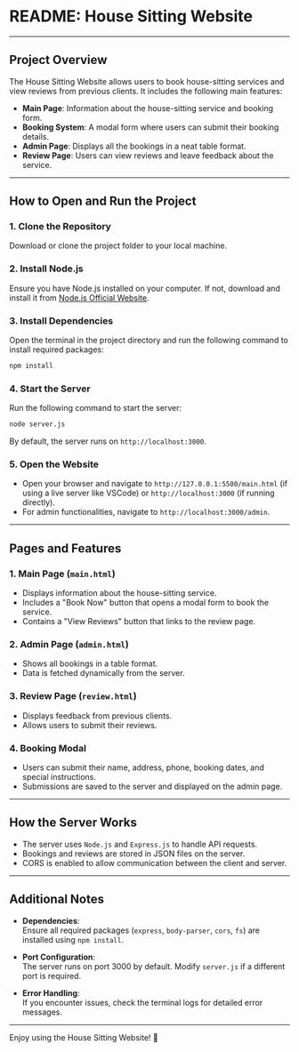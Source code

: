 # README: House Sitting Website

---

## **Project Overview**
The House Sitting Website allows users to book house-sitting services and view reviews from previous clients. It includes the following main features:

- **Main Page**: Information about the house-sitting service and booking form.
- **Booking System**: A modal form where users can submit their booking details.
- **Admin Page**: Displays all the bookings in a neat table format.
- **Review Page**: Users can view reviews and leave feedback about the service.

---

## **How to Open and Run the Project**

### 1. Clone the Repository
Download or clone the project folder to your local machine.

### 2. Install Node.js
Ensure you have Node.js installed on your computer. If not, download and install it from [Node.js Official Website](https://nodejs.org/).

### 3. Install Dependencies
Open the terminal in the project directory and run the following command to install required packages:
```bash
npm install
```

### 4. Start the Server
Run the following command to start the server:
```bash
node server.js
```
By default, the server runs on `http://localhost:3000`.

### 5. Open the Website
- Open your browser and navigate to `http://127.0.0.1:5500/main.html` (if using a live server like VSCode) or `http://localhost:3000` (if running directly).
- For admin functionalities, navigate to `http://localhost:3000/admin`.

---

## **Pages and Features**

### 1. Main Page (`main.html`)
- Displays information about the house-sitting service.
- Includes a "Book Now" button that opens a modal form to book the service.
- Contains a "View Reviews" button that links to the review page.

### 2. Admin Page (`admin.html`)
- Shows all bookings in a table format.
- Data is fetched dynamically from the server.

### 3. Review Page (`review.html`)
- Displays feedback from previous clients.
- Allows users to submit their reviews.

### 4. Booking Modal
- Users can submit their name, address, phone, booking dates, and special instructions.
- Submissions are saved to the server and displayed on the admin page.

---

## **How the Server Works**
- The server uses `Node.js` and `Express.js` to handle API requests.
- Bookings and reviews are stored in JSON files on the server.
- CORS is enabled to allow communication between the client and server.

---

## **Additional Notes**

- **Dependencies**:  
  Ensure all required packages (`express`, `body-parser`, `cors`, `fs`) are installed using `npm install`.

- **Port Configuration**:  
  The server runs on port 3000 by default. Modify `server.js` if a different port is required.

- **Error Handling**:  
  If you encounter issues, check the terminal logs for detailed error messages.

---

Enjoy using the House Sitting Website! 🎉

